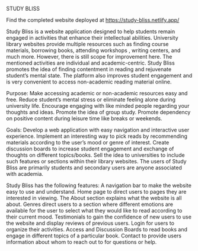 STUDY BLISS 

Find the completed website deployed at https://study-bliss.netlify.app/

Study Bliss is a website application designed to help students remain engaged in activities that enhance their intellectual abilities. University library websites provide multiple resources such as finding course materials, borrowing books, attending workshops , writing centers, and much more. However, there is still scope for improvement here. The mentioned activities are individual and academic-centric. Study Bliss promotes the idea of finding contentment in reading and rejuvenate student’s mental state. The platform also improves student engagement and is very convenient to access non-academic reading material online. 

Purpose:
Make accessing academic or non-academic resources easy and free.
Reduce student’s mental stress or eliminate feeling alone during university life.
Encourage engaging with like minded people regarding your thoughts and ideas.
Promote the idea of group study. 
Promote dependency on positive content during leisure time like breaks or weekends.

Goals:
Develop a web application with easy navigation and interactive user experience.
Implement an interesting way to pick reads by recommending materials according to the user’s mood or genre of interest.
Create discussion boards to increase student engagement and exchange of thoughts on different topics/books.
Sell the idea to universities to include such features or sections within their library websites.
The users of Study Bliss are primarily students and secondary users are anyone associated with academia. 

Study Bliss has the following features:
A navigation bar to make the website easy to use and understand.
Home page to direct users to pages they are interested in viewing.
The About section explains what the website is all about.
Genres direct users to a section where different emotions are available for the user to select what they would like to read according to their current mood.
Testimonials to gain the confidence of new users to use the website and display reviews of previous users.
Login for users to organize their activities.
Access and Discussion Boards to read books and engage in different topics of a particular book.
Contact to provide users information about whom to reach out to for questions or help.

